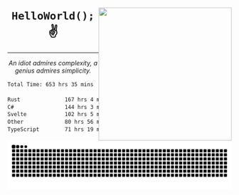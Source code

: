 <div text-align="center">
    <img src="https://i.imgur.com/h1q15Kt.gife" align="right" width="299" height="299">
    <h1 align="center"><code>HelloWorld();</code> ✌️</h1>
    <hr>
    <p align="center"><i>An idiot admires complexity, a genius admires simplicity.</i></p>
</div>

<!--START_SECTION:waka-->

```txt
Total Time: 653 hrs 35 mins

Rust              167 hrs 4 mins  █████▓░░░░░░░░░░░░░░░░░░░   22.74 %
C#                144 hrs 3 mins  █████░░░░░░░░░░░░░░░░░░░░   19.61 %
Svelte            102 hrs 5 mins  ███▒░░░░░░░░░░░░░░░░░░░░░   13.90 %
Other             80 hrs 56 mins  ██▓░░░░░░░░░░░░░░░░░░░░░░   11.02 %
TypeScript        71 hrs 19 mins  ██▒░░░░░░░░░░░░░░░░░░░░░░   09.71 %
```

<!--END_SECTION:waka-->

<picture>
  <source media="(prefers-color-scheme: dark)" srcset="https://raw.githubusercontent.com/Somfic/Somfic/main/github-contribution-grid-snake-dark.svg">
  <source media="(prefers-color-scheme: light)" srcset="https://raw.githubusercontent.com/Somfic/Somfic/main/github-contribution-grid-snake.svg">
  <img alt="github contribution grid snake animation" src="https://raw.githubusercontent.com/Somfic/Somfic/main/github-contribution-grid-snake.svg">
</picture>
